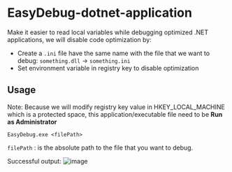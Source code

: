 # EasyDebug-dotnet-application
Make it easier to read local variables while debugging optimized .NET applications, we will disable code optimization by:
- Create a `.ini` file have the same name with the file that we want to debug: `something.dll` -> `something.ini`
- Set environment variable in registry key to disable optimization

## Usage

Note: Because we will modify registry key value in HKEY_LOCAL_MACHINE which is a protected space, this application/executable file need to be **Run as Administrator**

```
EasyDebug.exe <filePath>
```

`filePath` : is the absolute path to the file that you want to debug.

Successful output:
![image](https://user-images.githubusercontent.com/37280106/187181388-ae256b2c-8828-44bc-b421-57a61bdc3784.png)
